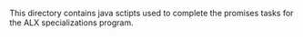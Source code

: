 This directory contains java sctipts used to complete the promises tasks for the ALX specializations program.
